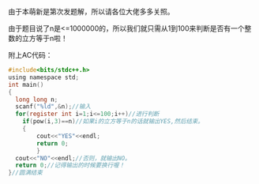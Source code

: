 由于本萌新是第次发题解，所以请各位大佬多多关照。

由于题目说了n是<=1000000的，所以我们就只需从1到100来判断是否有一个整数的立方等于n啦！

附上AC代码：
```c
#include<bits/stdc++.h>
using namespace std;
int main()
{
  long long n;
  scanf("%ld",&n);//输入
  for(register int i=1;i<=100;i++)//进行判断
    if(pow(i,3)==n)//如果i的立方等于n的话就输出YES,然后结束。
	{
		cout<<"YES"<<endl;
		return 0;
		}	        
  cout<<"NO"<<endl;//否则，就输出NO。
  return 0;//记得输出的时候要换行喔！
}//圆满结束
```